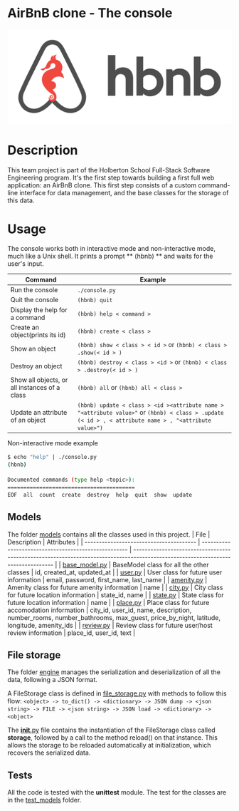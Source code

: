 # AirBnB clone - The console

![hbnb-screenshot](https://raw.githubusercontent.com/cbayonao/AirBnB_clone/master/hbnb_clone.png)
# Description

This team project is part of the Holberton School Full-Stack Software Engineering program.
It's the first step towards building a first full web application: an AirBnB clone.
This first step consists of a custom command-line interface for data management, and the base classes for the storage of this data.

# Usage

The console works both in interactive mode and non-interactive mode, much like a Unix shell.
It prints a prompt ** (hbnb) ** and waits for the user's input.

Command | Example
------- | -------
Run the console | ```./console.py```
Quit the console | ```(hbnb) quit```
Display the help for a command | ```(hbnb) help < command >```
Create an object(prints its id) | ```(hbnb) create < class >```
Show an object | ```(hbnb) show < class > < id >``` or ```(hbnb) < class > .show(< id > )```
Destroy an object | ```(hbnb) destroy < class > <id >``` or ```(hbnb) < class > .destroy(< id > )```
Show all objects, or all instances of a class | ```(hbnb) all``` or ```(hbnb) all < class >```
Update an attribute of an object | ```(hbnb) update < class > <id ><attribute name > "<attribute value>"``` or ```(hbnb) < class > .update (< id > , < attribute name > , "<attribute value>")```

Non-interactive mode example

```bash
$ echo "help" | ./console.py
(hbnb)

Documented commands (type help <topic>):
========================================
EOF  all  count  create  destroy  help  quit  show  update
```

## Models

The folder [models](./models/) contains all the classes used in this project.
| File                                    | Description                                          | 
Attributes                                                                                                                       |
| --------------------------------------- | ---------------------------------------------------- | 
-------------------------------------------------------------------------------------------------------------------------------- |
| [base_model.py](./models/base_model.py) | BaseModel class for all the other classes            | id, created_at, 
updated_at                                                                                                       |
| [user.py](./models/user.py)             | User class for future user information               | email, password, first_name, 
last_name                                                                                           |
| [amenity.py](./models/amenity.py)       | Amenity class for future amenity information         | 
name                                                                                                                             |
| [city.py](./models/city.py)             | City class for future location information           | state_id, 
name                                                                                                                   |
| [state.py](./models/state.py)           | State class for future location information          | 
name                                                                                                                             |
| [place.py](./models/place.py)           | Place class for future accomodation information      | city_id, user_id, name, description, number_rooms, 
number_bathrooms, max_guest, price_by_night, latitude, longitude, amenity_ids |
| [review.py](./models/review.py)         | Review class for future user/host review information | place_id, user_id, 
text                                                                                                          |

## File storage

The folder [engine](./models/engine/) manages the serialization and deserialization of all the data, following a JSON format.

A FileStorage class is defined in [file_storage.py](./models/engine/file_storage.py) with methods to follow this flow:
`<object> -> to_dict() -> <dictionary> -> JSON dump -> <json string> -> FILE -> <json string> -> JSON load -> <dictionary> -> <object>`

The [**init**.py](./models/__init__.py) file contains the instantiation of the FileStorage class called **storage**, followed by a call to the method 
reload() on that instance.
This allows the storage to be reloaded automatically at initialization, which recovers the serialized data.

## Tests

All the code is tested with the **unittest** module.
The test for the classes are in the [test_models](./tests/test_models/) folder.

